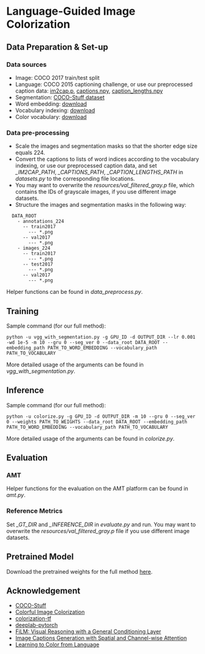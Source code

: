 # Language-Guided Image Colorization

## Data Preparation & Set-up
### Data sources
* Image: COCO 2017 train/test split
* Language: COCO 2015 captioning challenge, or use our preprocessed caption data: [im2cap.p](https://drive.google.com/open?id=1J1UHKf2udKdyf6aozt-0ukKzI0u4bpKT), [captions.npy](https://drive.google.com/open?id=1qfvcldN3lR9kDQn43vTmQWHisPNq7Hux), [caption_lengths.npy](https://drive.google.com/open?id=1bUMJYCRXcrPaUtwpgz_dNsA7LKhDzIJn)
* Segmentation: [COCO-Stuff dataset](https://github.com/nightrome/cocostuff)
* Word embedding: [download](https://drive.google.com/open?id=1mRm68FDYak732h_bpaTIKyAt2Tvoke7x)
* Vocabulary indexing: [download](https://drive.google.com/open?id=1lHcJkbuNgrTU8zWw1DNbJhSMeGBg8n4x)
* Color vocabulary: [download](https://drive.google.com/open?id=1gD4-ItPIN2fL_y1VVsrT6Sd07Fkjir_s)
### Data pre-processing
* Scale the images and segmentation masks so that the shorter edge size equals 224.
* Convert the captions to lists of word indices according to the vocabulary indexing, or use our preprocessed caption data, and set _\_IM2CAP\_PATH_, _\_CAPTIONS\_PATH_, _\_CAPTION\_LENGTHS\_PATH_ in _datasets.py_ to the corresponding file locations.
* You may want to overwrite the _resources/val_filtered_gray.p_ file, which contains the IDs of grayscale images, if you use different image datasets.
* Structure the images and segmentation masks in the following way:
```
  DATA_ROOT
    - annotations_224
      -- train2017
        --- *.png
      -- val2017
        --- *.png
    - images_224
      -- train2017
        --- *.png
      -- test2017
        --- *.png
      -- val2017
        --- *.png
```
Helper functions can be found in _data\_preprocess.py_.

## Training
Sample command (for our full method):
```
python -u vgg_with_segmentation.py -g GPU_ID -d OUTPUT_DIR --lr 0.001 -wd 1e-5 -m 10 --gru 0 --seg_ver 0 --data_root DATA_ROOT --embedding_path PATH_TO_WORD_EMBEDDING --vocabulary_path PATH_TO_VOCABULARY
```
More detailed usage of the arguments can be found in _vgg_with_segmentation.py_.

## Inference
Sample command (for our full method):
```
python -u colorize.py -g GPU_ID -d OUTPUT_DIR -m 10 --gru 0 --seg_ver 0 --weights PATH_TO_WEIGHTS --data_root DATA_ROOT --embedding_path PATH_TO_WORD_EMBEDDING --vocabulary_path PATH_TO_VOCABULARY
```
More detailed usage of the arguments can be found in _colorize.py_.

## Evaluation
### AMT
Helper functions for the evaluation on the AMT platform can be found in _amt.py_.
### Reference Metrics
Set _\_GT\_DIR_ and _\_INFERENCE\_DIR_ in _evaluate.py_ and run. You may want to overwrite the _resources/val_filtered_gray.p_ file if you use different image datasets.

## Pretrained Model
Download the pretrained weights for the full method [here](https://drive.google.com/open?id=1o_avtX8iE9F-B78c4ypDKIYyJ2I6QESL).

## Acknowledgement
* [COCO-Stuff](https://github.com/nightrome/cocostuff)
* [Colorful Image Colorization](https://github.com/richzhang/colorization)
* [colorization-tf](https://github.com/nilboy/colorization-tf)
* [deeplab-pytorch](https://github.com/kazuto1011/deeplab-pytorch)
* [FiLM: Visual Reasoning with a General Conditioning Layer](https://github.com/ethanjperez/film)
* [Image Captions Generation with Spatial and Channel-wise Attention](https://github.com/zjuchenlong/sca-cnn.cvpr17)
* [Learning to Color from Language](https://github.com/superhans/colorfromlanguage)
